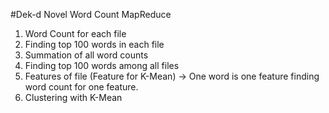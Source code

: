 #Dek-d Novel Word Count MapReduce
1. Word Count for each file
2. Finding top 100 words in each file
3. Summation of all word counts
4. Finding top 100 words among all files
5. Features of file (Feature for K-Mean) -> One word is one feature
   finding word count for one feature.
6. Clustering with K-Mean

